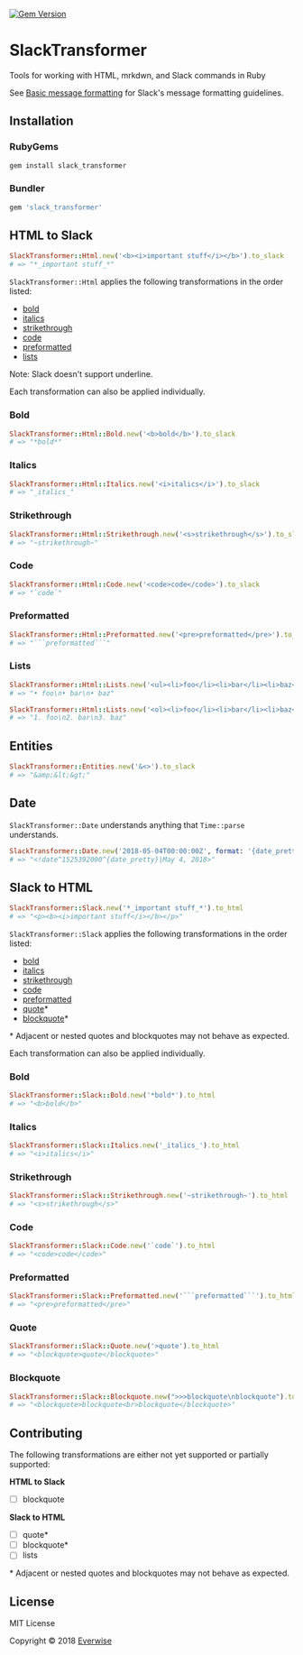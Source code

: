 [![Gem Version](https://badge.fury.io/rb/slack_transformer.svg)](https://rubygems.org/gems/slack_transformer)

# SlackTransformer

Tools for working with HTML, mrkdwn, and Slack commands in Ruby

See [Basic message formatting](https://api.slack.com/docs/message-formatting) for Slack's message formatting guidelines.

## Installation

### RubyGems

```bash
gem install slack_transformer
```

### Bundler

```ruby
gem 'slack_transformer'
```

## HTML to Slack

```ruby
SlackTransformer::Html.new('<b><i>important stuff</i></b>').to_slack
# => "*_important stuff_*"
```

`SlackTransformer::Html` applies the following transformations in the order listed:

* [bold](#bold)
* [italics](#italics)
* [strikethrough](#strikethrough)
* [code](#code)
* [preformatted](#preformatted)
* [lists](#lists)

Note: Slack doesn't support underline.

Each transformation can also be applied individually.

### Bold

```ruby
SlackTransformer::Html::Bold.new('<b>bold</b>').to_slack
# => "*bold*"
```

### Italics

```ruby
SlackTransformer::Html::Italics.new('<i>italics</i>').to_slack
# => "_italics_"
```

### Strikethrough

```ruby
SlackTransformer::Html::Strikethrough.new('<s>strikethrough</s>').to_slack
# => "~strikethrough~"
```

### Code

```ruby
SlackTransformer::Html::Code.new('<code>code</code>').to_slack
# => "`code`"
```

### Preformatted

```ruby
SlackTransformer::Html::Preformatted.new('<pre>preformatted</pre>').to_slack
# => "```preformatted```"
```

### Lists

```ruby
SlackTransformer::Html::Lists.new('<ul><li>foo</li><li>bar</li><li>baz</li></ul>').to_slack
# => "• foo\n• bar\n• baz"

SlackTransformer::Html::Lists.new('<ol><li>foo</li><li>bar</li><li>baz</li></ol>').to_slack
# => "1. foo\n2. bar\n3. baz"
```

## Entities

```ruby
SlackTransformer::Entities.new('&<>').to_slack
# => "&amp;&lt;&gt;"
```

## Date

`SlackTransformer::Date` understands anything that `Time::parse` understands.

```ruby
SlackTransformer::Date.new('2018-05-04T00:00:00Z', format: '{date_pretty}', fallback: 'May 4, 2018').to_slack
# => "<!date^1525392000^{date_pretty}|May 4, 2018>"
```

## Slack to HTML

```ruby
SlackTransformer::Slack.new('*_important stuff_*').to_html
# => "<p><b><i>important stuff</i></b></p>"
```

`SlackTransformer::Slack` applies the following transformations in the order listed:


* [bold](#bold-1)
* [italics](#italics-1)
* [strikethrough](#strikethrough-1)
* [code](#code-1)
* [preformatted](#preformatted-1)
* [quote](#quote)*
* [blockquote](#blockquote)*

\* Adjacent or nested quotes and blockquotes may not behave as expected.

Each transformation can also be applied individually.


### Bold

```ruby
SlackTransformer::Slack::Bold.new('*bold*').to_html
# => "<b>bold</b>"
```

### Italics

```ruby
SlackTransformer::Slack::Italics.new('_italics_').to_html
# => "<i>italics</i>"
```

### Strikethrough

```ruby
SlackTransformer::Slack::Strikethrough.new('~strikethrough~').to_html
# => "<s>strikethrough</s>"
```

### Code

```ruby
SlackTransformer::Slack::Code.new('`code`').to_html
# => "<code>code</code>"
```

### Preformatted

```ruby
SlackTransformer::Slack::Preformatted.new('```preformatted```').to_html
# => "<pre>preformatted</pre>"
```

### Quote

```ruby
SlackTransformer::Slack::Quote.new('>quote').to_html
# => "<blockquote>quote</blockquote>"
```

### Blockquote

```ruby
SlackTransformer::Slack::Blockquote.new(">>>blockquote\nblockquote").to_html
# => "<blockquote>blockquote<br>blockquote</blockquote>"
```

## Contributing

The following transformations are either not yet supported or partially supported:

**HTML to Slack**
* [ ] blockquote

**Slack to HTML**
* [ ] quote*
* [ ] blockquote*
* [ ] lists

\* Adjacent or nested quotes and blockquotes may not behave as expected.

## License

MIT License

Copyright © 2018 [Everwise](https://github.com/everwise)
